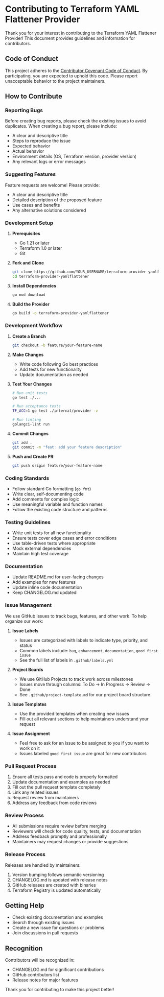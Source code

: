 # Contributing to Terraform YAML Flattener Provider

Thank you for your interest in contributing to the Terraform YAML Flattener Provider! This document provides guidelines and information for contributors.

## Code of Conduct

This project adheres to the [Contributor Covenant Code of Conduct](CODE_OF_CONDUCT.md). By participating, you are expected to uphold this code. Please report unacceptable behavior to the project maintainers.

## How to Contribute

### Reporting Bugs

Before creating bug reports, please check the existing issues to avoid duplicates. When creating a bug report, please include:

- A clear and descriptive title
- Steps to reproduce the issue
- Expected behavior
- Actual behavior
- Environment details (OS, Terraform version, provider version)
- Any relevant logs or error messages

### Suggesting Features

Feature requests are welcome! Please provide:

- A clear and descriptive title
- Detailed description of the proposed feature
- Use cases and benefits
- Any alternative solutions considered

### Development Setup

1. **Prerequisites**
   - Go 1.21 or later
   - Terraform 1.0 or later
   - Git

2. **Fork and Clone**
   ```bash
   git clone https://github.com/YOUR_USERNAME/terraform-provider-yamlflattener.git
   cd terraform-provider-yamlflattener
   ```

3. **Install Dependencies**
   ```bash
   go mod download
   ```

4. **Build the Provider**
   ```bash
   go build -o terraform-provider-yamlflattener
   ```

### Development Workflow

1. **Create a Branch**
   ```bash
   git checkout -b feature/your-feature-name
   ```

2. **Make Changes**
   - Write code following Go best practices
   - Add tests for new functionality
   - Update documentation as needed

3. **Test Your Changes**
   ```bash
   # Run unit tests
   go test ./...

   # Run acceptance tests
   TF_ACC=1 go test ./internal/provider -v

   # Run linting
   golangci-lint run
   ```

4. **Commit Changes**
   ```bash
   git add .
   git commit -m "feat: add your feature description"
   ```

5. **Push and Create PR**
   ```bash
   git push origin feature/your-feature-name
   ```

### Coding Standards

- Follow standard Go formatting (`go fmt`)
- Write clear, self-documenting code
- Add comments for complex logic
- Use meaningful variable and function names
- Follow the existing code structure and patterns

### Testing Guidelines

- Write unit tests for all new functionality
- Ensure tests cover edge cases and error conditions
- Use table-driven tests where appropriate
- Mock external dependencies
- Maintain high test coverage

### Documentation

- Update README.md for user-facing changes
- Add examples for new features
- Update inline code documentation
- Keep CHANGELOG.md updated

### Issue Management

We use GitHub issues to track bugs, features, and other work. To help organize our work:

1. **Issue Labels**
   - Issues are categorized with labels to indicate type, priority, and status
   - Common labels include: `bug`, `enhancement`, `documentation`, `good first issue`
   - See the full list of labels in `.github/labels.yml`

2. **Project Boards**
   - We use GitHub Projects to track work across milestones
   - Issues move through columns: To Do → In Progress → Review → Done
   - See `.github/project-template.md` for our project board structure

3. **Issue Templates**
   - Use the provided templates when creating new issues
   - Fill out all relevant sections to help maintainers understand your request

4. **Issue Assignment**
   - Feel free to ask for an issue to be assigned to you if you want to work on it
   - Issues labeled `good first issue` are great for new contributors

### Pull Request Process

1. Ensure all tests pass and code is properly formatted
2. Update documentation and examples as needed
3. Fill out the pull request template completely
4. Link any related issues
5. Request review from maintainers
6. Address any feedback from code reviews

### Review Process

- All submissions require review before merging
- Reviewers will check for code quality, tests, and documentation
- Address feedback promptly and professionally
- Maintainers may request changes or provide suggestions

### Release Process

Releases are handled by maintainers:

1. Version bumping follows semantic versioning
2. CHANGELOG.md is updated with release notes
3. GitHub releases are created with binaries
4. Terraform Registry is updated automatically

## Getting Help

- Check existing documentation and examples
- Search through existing issues
- Create a new issue for questions or problems
- Join discussions in pull requests

## Recognition

Contributors will be recognized in:
- CHANGELOG.md for significant contributions
- GitHub contributors list
- Release notes for major features

Thank you for contributing to make this project better!
